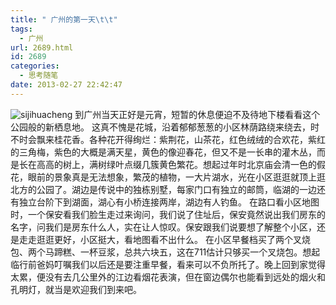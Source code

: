 ```yaml
---
title: " 广州的第一天\t\t"
tags:
  - 广州
url: 2689.html
id: 2689
categories:
  - 思考随笔
date: 2013-02-27 22:42:47
---
```


![](../../../images/2013/02/sijihuacheng.jpg "sijihuacheng") 到广州当天正好是元宵，短暂的休息便迫不及待地下楼看看这个公园般的新栖息地。 这真不愧是花城，沿着郁郁葱葱的小区林荫路绕来绕去，时不时会飘来桂花香。各种花开得绚烂：紫荆花，山茶花，红色绒绒的合欢花，紫红的三角梅，紫色的大概是满天星，黄色的像迎春花，但又不是一长串的灌木丛，而是长在高高的树上，满树绿叶点缀几簇黄色繁花。想起过年时北京庙会清一色的假花，眼前的景象真是无法想象，繁茂的植物，一大片湖水，光在小区逛逛就顶上逛北方的公园了。湖边是传说中的独栋别墅，每家门口有独立的邮筒，临湖的一边还有独立台阶下到湖面，湖心有小桥连接两岸，湖边有人钓鱼。 在路口看小区地图时，一个保安看我们脸生走过来询问，我们说了住址后，保安竟然说出我们房东的名字，问我们是房东什么人，实在让人惊叹。保安跟我们说要想了解整个小区，还是走走逛逛更好，小区挺大，看地图看不出什么。 在小区早餐档买了两个叉烧包、两个马蹄糕、一杯豆浆，总共六块五，这在711估计只够买一个叉烧包。想起临行前爸妈叮嘱我们以后还是要注重早餐，看来可以不负所托了。晚上回到家觉得太累，便没有去几公里外的江边看烟花表演，但在窗边偶尔也能看到远处的烟火和孔明灯，就当是欢迎我们到来吧。